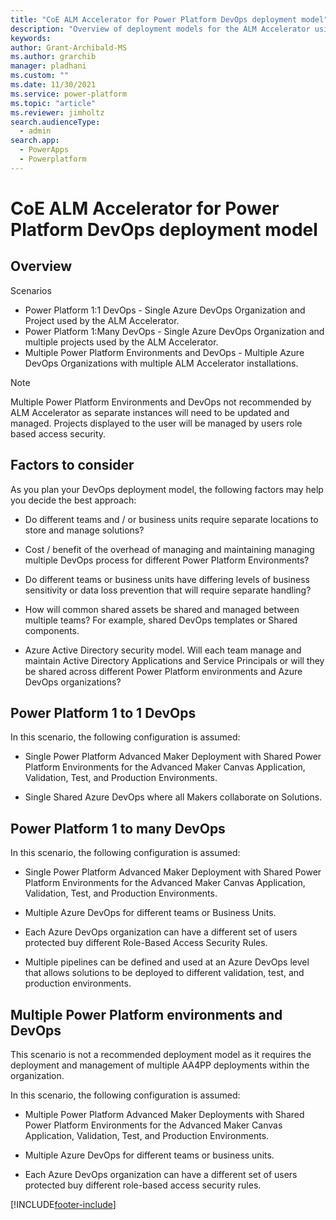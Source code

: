 ```yaml
---
title: "CoE ALM Accelerator for Power Platform DevOps deployment model"
description: "Overview of deployment models for the ALM Accelerator using the Center of Excellence (CoE) Command Line Interface (CLI)"
keywords: 
author: Grant-Archibald-MS
ms.author: grarchib
manager: pladhani
ms.custom: ""
ms.date: 11/30/2021
ms.service: power-platform
ms.topic: "article"
ms.reviewer: jimholtz
search.audienceType: 
  - admin
search.app: 
  - PowerApps
  - Powerplatform
---
```


# CoE ALM Accelerator for Power Platform DevOps deployment model

## Overview

Scenarios

- Power Platform 1:1 DevOps - Single Azure DevOps Organization and Project used by the ALM Accelerator.
- Power Platform 1:Many DevOps - Single Azure DevOps Organization and multiple projects used by the ALM Accelerator.
- Multiple Power Platform Environments and DevOps - Multiple Azure DevOps Organizations with multiple ALM Accelerator installations.

>[!NOTE]
>Multiple Power Platform Environments and DevOps not recommended by ALM Accelerator as separate instances will need to be updated and managed. Projects displayed to the user will be managed by users role based access security.

## Factors to consider

As you plan your DevOps deployment model, the following factors may help you decide the best approach:

- Do different teams and / or business units require separate locations to store and manage solutions?

- Cost / benefit of the overhead of managing and maintaining managing multiple DevOps process for different Power Platform Environments?

- Do different teams or business units have differing levels of business sensitivity or data loss prevention that will require separate handling?

- How will common shared assets be shared and managed between multiple teams? For example, shared DevOps templates or Shared components.

- Azure Active Directory security model. Will each team manage and maintain Active Directory Applications and Service Principals or will they be shared across different Power Platform environments and Azure DevOps organizations?

## Power Platform 1 to 1 DevOps

In this scenario, the following configuration is assumed:

- Single Power Platform Advanced Maker Deployment with Shared Power Platform Environments for the Advanced Maker Canvas Application, Validation, Test, and Production Environments.

- Single Shared Azure DevOps where all Makers collaborate on Solutions.

## Power Platform 1 to many DevOps

In this scenario, the following configuration is assumed:

- Single Power Platform Advanced Maker Deployment with Shared Power Platform Environments for the Advanced Maker Canvas Application, Validation, Test, and Production Environments.

- Multiple Azure DevOps for different teams or Business Units.

- Each Azure DevOps organization can have a different set of users protected buy different Role-Based Access Security Rules.

- Multiple pipelines can be defined and used at an Azure DevOps level that allows solutions to be deployed to different validation, test, and production environments.

## Multiple Power Platform environments and DevOps

This scenario is not a recommended deployment model as it requires the deployment and management of multiple AA4PP deployments within the organization.

In this scenario, the following configuration is assumed:

- Multiple Power Platform Advanced Maker Deployments with Shared Power Platform Environments for the Advanced Maker Canvas Application, Validation, Test, and Production Environments.

- Multiple Azure DevOps for different teams or business units.

- Each Azure DevOps organization can have a different set of users protected buy different role-based access security rules.

[!INCLUDE[footer-include](../../../../../includes/footer-banner.md)]

